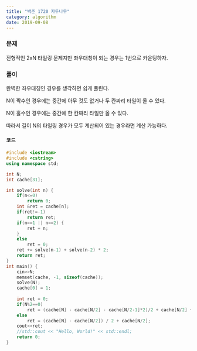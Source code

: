```yaml
---
title: "백준 1720 자두나무"
category: algorithm
date: 2019-09-08
---
```

### 문제 

전형적인 2xN 타일링 문제지만 좌우대칭이 되는 경우는 1번으로 카운팅하자. 

### 풀이 

완벽한 좌우대칭인 경우를 생각하면 쉽게 풀린다. 

N이 짝수인 경우에는 중간에 아무 것도 없거나 두 칸짜리 타일이 올 수 있다. 

N이 홀수인 경우에는 중간에 한 칸짜리 타일만 올 수 있다. 

따라서 길이 N의 타일링 경우가 모두 계산되어 있는 경우라면 계산 가능하다. 

#### 코드 

```cpp
#include <iostream>
#include <cstring>
using namespace std;

int N;
int cache[31];

int solve(int n) {
    if(n<=0)
        return 0;
    int &ret = cache[n];
    if(ret!=-1)
        return ret;
    if(n==1 || n==2) {
        ret = n;
    }
    else
        ret = 0;
    ret += solve(n-1) + solve(n-2) * 2;
    return ret;
}
int main() {
    cin>>N;
    memset(cache, -1, sizeof(cache));
    solve(N);
    cache[0] = 1;
    
    int ret = 0;
    if(N%2==0)
        ret = (cache[N] - cache[N/2] - cache[N/2-1]*2)/2 + cache[N/2] + cache[N/2-1]*2;
    else
        ret = (cache[N] - cache[N/2]) / 2 + cache[N/2];
    cout<<ret;
    //std::cout << "Hello, World!" << std::endl;
    return 0;
}
```

